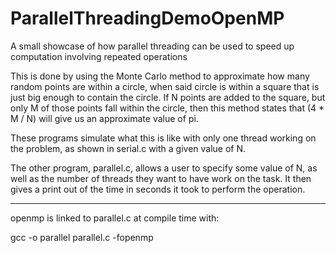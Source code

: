 # ParallelThreadingDemoOpenMP
A small showcase of how parallel threading can be used to speed up computation involving repeated operations

This is done by using the Monte Carlo method to approximate how many random points are within a circle, when said circle is within a square that is just big enough to contain the circle. If N points are added to the square, but only M of those points fall within the circle, then this method states that (4 * M / N) will give us an approximate value of pi.

These programs simulate what this is like with only one thread working on the problem, as shown in serial.c with a given value of N.

The other program, parallel.c, allows a user to specify some value of N, as well as the number of threads they want to have work on the task. It then gives a print out of the time in seconds it took to perform the operation.

---

openmp is linked to parallel.c at compile time with:

gcc -o parallel parallel.c -fopenmp
